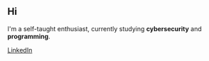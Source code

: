 ## Hi 

I'm a self-taught enthusiast, currently studying **cybersecurity** and **programming**.

[LinkedIn](https://www.linkedin.com/in/norbertgorowicz/)
